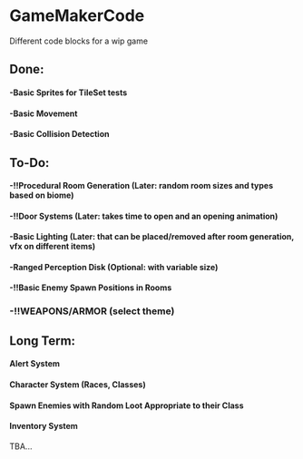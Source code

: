 # GameMakerCode
Different code blocks for a wip game
## Done: 
#### -Basic Sprites for TileSet tests
#### -Basic Movement
#### -Basic Collision Detection
## To-Do:
#### -!!Procedural Room Generation (Later: random room sizes and types based on biome)
#### -!!Door Systems (Later: takes time to open and an opening animation)
#### -Basic Lighting (Later: that can be placed/removed after room generation, vfx on different items)
#### -Ranged Perception Disk (Optional: with variable size)
#### -!!Basic Enemy Spawn Positions in Rooms
### -!!WEAPONS/ARMOR (select theme)
## Long Term:
#### Alert System
#### Character System (Races, Classes)
#### Spawn Enemies with Random Loot Appropriate to their Class
#### Inventory System
TBA...
